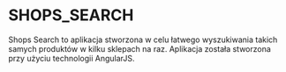 # SHOPS_SEARCH

Shops Search to aplikacja stworzona w celu łatwego wyszukiwania takich samych produktów w kilku sklepach na raz. Aplikacja została stworzona przy użyciu technologii AngularJS.
